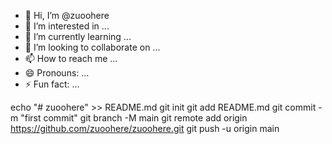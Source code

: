 - 👋 Hi, I’m @zuoohere
- 👀 I’m interested in ...
- 🌱 I’m currently learning ...
- 💞️ I’m looking to collaborate on ...
- 📫 How to reach me ...
- 😄 Pronouns: ...
- ⚡ Fun fact: ...

<!---
zuoohere/zuoohere is a ✨ special ✨ repository because its `README.md` (this file) appears on your GitHub profile.
You can click the Preview link to take a look at your changes.
--->
echo "# zuoohere" >> README.md
git init
git add README.md
git commit -m "first commit"
git branch -M main
git remote add origin https://github.com/zuoohere/zuoohere.git
git push -u origin main
